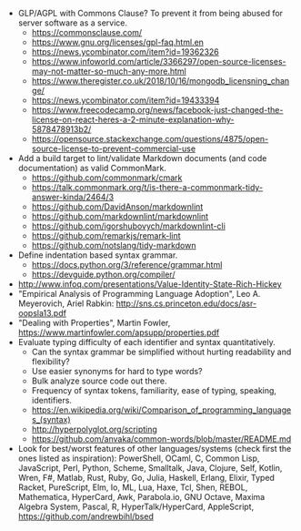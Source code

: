 - GLP/AGPL with Commons Clause? To prevent it from being abused for server software as a service.
  - https://commonsclause.com/
  - https://www.gnu.org/licenses/gpl-faq.html.en
  - https://news.ycombinator.com/item?id=19362326
  - https://www.infoworld.com/article/3366297/open-source-licenses-may-not-matter-so-much-any-more.html
  - https://www.theregister.co.uk/2018/10/16/mongodb_licensning_change/
  - https://news.ycombinator.com/item?id=19433394
  - https://www.freecodecamp.org/news/facebook-just-changed-the-license-on-react-heres-a-2-minute-explanation-why-5878478913b2/
  - https://opensource.stackexchange.com/questions/4875/open-source-license-to-prevent-commercial-use
- Add a build target to lint/validate Markdown documents (and code documentation) as valid CommonMark.
  - https://github.com/commonmark/cmark
  - https://talk.commonmark.org/t/is-there-a-commonmark-tidy-answer-kinda/2464/3
  - https://github.com/DavidAnson/markdownlint
  - https://github.com/markdownlint/markdownlint
  - https://github.com/igorshubovych/markdownlint-cli
  - https://github.com/remarkjs/remark-lint
  - https://github.com/notslang/tidy-markdown
- Define indentation based syntax grammar.
  - https://docs.python.org/3/reference/grammar.html
  - https://devguide.python.org/compiler/
- http://www.infoq.com/presentations/Value-Identity-State-Rich-Hickey
- "Empirical Analysis of Programming Language Adoption", Leo A. Meyerovich, Ariel Rabkin: http://sns.cs.princeton.edu/docs/asr-oopsla13.pdf
- "Dealing with Properties", Martin Fowler, https://www.martinfowler.com/apsupp/properties.pdf
- Evaluate typing difficulty of each identifier and syntax quantitatively.
  - Can the syntax grammar be simplified without hurting readability and flexibility?
  - Use easier synonyms for hard to type words?
  - Bulk analyze source code out there.
  - Frequency of syntax tokens, familiarity, ease of typing, speaking, identifiers.
  - https://en.wikipedia.org/wiki/Comparison_of_programming_languages_(syntax)
  - http://hyperpolyglot.org/scripting
  - https://github.com/anvaka/common-words/blob/master/README.md
- Look for best/worst features of other languages/systems (check first the ones listed as inspiration): PowerShell, OCaml, C, Common Lisp, JavaScript, Perl, Python, Scheme, Smalltalk, Java, Clojure, Self, Kotlin, Wren, F#, Matlab, Rust, Ruby, Go, Julia, Haskell, Erlang, Elixir, Typed Racket, PureScript, Elm, Io, ML, Lua, Haxe, Tcl, Shen, REBOL, Mathematica, HyperCard, Awk, Parabola.io, GNU Octave, Maxima Algebra System, Pascal, R, HyperTalk/HyperCard, AppleScript, https://github.com/andrewbihl/bsed
